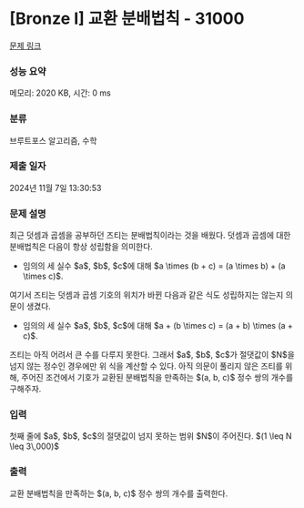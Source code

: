 # [Bronze I] 교환 분배법칙 - 31000 

[문제 링크](https://www.acmicpc.net/problem/31000) 

### 성능 요약

메모리: 2020 KB, 시간: 0 ms

### 분류

브루트포스 알고리즘, 수학

### 제출 일자

2024년 11월 7일 13:30:53

### 문제 설명

<p>최근 덧셈과 곱셈을 공부하던 즈티는 분배법칙이라는 것을 배웠다. 덧셈과 곱셈에 대한 분배법칙은 다음이 항상 성립함을 의미한다.</p>

<ul>
	<li>임의의 세 실수 $a$, $b$, $c$에 대해 $a \times (b + c) = (a \times b) + (a \times c)$.</li>
</ul>

<p>여기서 즈티는 덧셈과 곱셈 기호의 위치가 바뀐 다음과 같은 식도 성립하지는 않는지 의문이 생겼다.</p>

<ul>
	<li>임의의 세 실수 $a$, $b$, $c$에 대해 $a + (b \times c) = (a + b) \times (a + c)$.</li>
</ul>

<p>즈티는 아직 어려서 큰 수를 다루지 못한다. 그래서 $a$, $b$, $c$가 절댓값이 $N$을 넘지 않는 정수인 경우에만 위 식을 계산할 수 있다. 아직 의문이 풀리지 않은 즈티를 위해, 주어진 조건에서 기호가 교환된 분배법칙을 만족하는 $(a, b, c)$ 정수 쌍의 개수를 구해주자.</p>

### 입력 

 <p>첫째 줄에 $a$, $b$, $c$의 절댓값이 넘지 못하는 범위 $N$이 주어진다. $(1 \leq N \leq 3\,000)$</p>

### 출력 

 <p>교환 분배법칙을 만족하는 $(a, b, c)$ 정수 쌍의 개수를 출력한다.</p>

